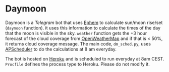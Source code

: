 # Daymoon
Daymoon is a _Telegram_ bot that uses [Ephem](https://rhodesmill.org/pyephem/) 
to calculate sun/moon rise/set (`daymoon` function). it uses this information 
to calculate the times of the day that the moon is visible in the sky.
`weather` function gets the +3 hour forecast of the cloud coverage from 
[OpenWeatherMap](https://openweathermap.org) and if that is < 50%, it returns cloud 
coverage message.
The main code, `dm_sched.py`, uses [APScheduler](https://apscheduler.readthedocs.io/en/latest/)
to do the calculations at 8 am everyday.

The bot is hosted on [Heroku](https://heroku.com/) and is scheduled to run 
everyday at 8am CEST.
`Procfile` defines the process type to Heroku. Please do not modify it.
